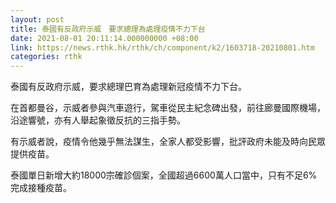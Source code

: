 ```yaml
---
layout: post
title: 泰國有反政府示威　要求總理為處理疫情不力下台
date: 2021-08-01 20:11:14.000000000 +08:00
link: https://news.rthk.hk/rthk/ch/component/k2/1603718-20210801.htm
categories: rthk
---
```


泰國有反政府示威，要求總理巴育為處理新冠疫情不力下台。

在首都曼谷，示威者參與汽車遊行，駕車從民主紀念碑出發，前往廊曼國際機場，沿途響號，亦有人舉起象徵反抗的三指手勢。

有示威者說，疫情令他幾乎無法謀生，全家人都受影響，批評政府未能及時向民眾提供疫苗。

泰國單日新增大約18000宗確診個案，全國超過6600萬人口當中，只有不足6%完成接種疫苗。
